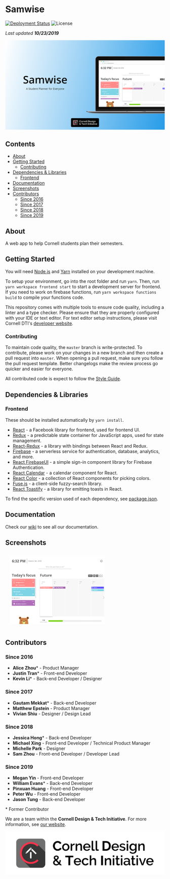 # Samwise

[![Deployment Status](https://github.com/cornell-dti/samwise/workflows/CD/badge.svg)](https://samwise-dev.firebaseapp.com)
![License](https://img.shields.io/github/license/cornell-dti/samwise.svg)

_Last updated **10/23/2019**_

![Cornell DTI](./screenshots/samwise-splash.png)

## Contents

- [About](#about)
- [Getting Started](#getting-started)
  - [Contributing](#contributing)
- [Dependencies & Libraries](#dependencies--libraries)
  - [Frontend](#frontend)
- [Documentation](#documentation)
- [Screenshots](#screenshots)
- [Contributors](#contributors)
  - [Since 2016](#since-2016)
  - [Since 2017](#since-2017)
  - [Since 2018](#since-2018)
  - [Since 2019](#since-2019)

## About

A web app to help Cornell students plan their semesters.

## Getting Started

You will need [Node.js](https://nodejs.org/en/download/) and 
[Yarn](https://classic.yarnpkg.com/en/docs/install) installed on your development machine.

To setup your environment, go into the root folder and run `yarn`. Then, run
`yarn workspace frontend start` to start a development server for frontend.
If you need to work on firebase functions, run `yarn workspace functions build` to compile your
functions code.

This repository comes with multiple tools to ensure code quality, including a linter and a
type checker. Please ensure that they are properly configured with your IDE or text editor.
For text editor setup instructions, please visit Cornell DTI's
[developer website](https://dev.cornelldti.org/docs/onboarding-editor).

### Contributing

To maintain code quality, the `master` branch is write-protected. To contribute, please work on your
changes in a new branch and then create a pull request into `master`. When opening a pull request,
make sure you follow the pull request template. Better changelogs make the review process go quicker
and easier for everyone.

All contributed code is expect to follow the
[Style Guide](https://github.com/cornell-dti/samwise/wiki/Style-Guide).

## Dependencies & Libraries

### Frontend

These should be installed automatically by `yarn install`.

- [React](https://reactjs.org/) - a Facebook library for frontend, used for frontend UI.
- [Redux](https://redux.js.org/) - a predictable state container for JavaScript apps, used for state management.
- [React-Redux](https://github.com/reduxjs/react-redux) - a library with bindings between React and Redux.
- [Firebase](https://firebase.google.com) - a serverless service for authentication, database, analytics, and more.
- [React FirebaseUI](https://github.com/firebase/firebaseui-web-react) - a simple sign-in component library for Firebase Authentication.
- [React Calendar](https://www.npmjs.com/package/react-calendar) - a calendar component for React.
- [React Color](https://casesandberg.github.io/react-color/) - a collection of React components for picking colors.
- [Fuse.js](https://fusejs.io/) - a client-side fuzzy-search library.
- [React Toastify](https://fkhadra.github.io/react-toastify/) - a library for emitting toasts in React.

To find the specific version used of each dependency, see [package.json](frontend/package.json).

## Documentation

Check our [wiki](https://github.com/cornell-dti/samwise/wiki) to see all our documentation.

## Screenshots

<img src="./screenshots/app.png" width="300px" style="margin: 1em" />

## Contributors

### Since 2016

- **Alice Zhou*** - Product Manager
- **Justin Tran*** - Front-end Developer
- **Kevin Li*** - Back-end Developer / Designer

### Since 2017

- **Gautam Mekkat*** - Back-end Developer
- **Matthew Epstein** - Product Manager
- **Vivian Shiu** - Designer / Design Lead

### Since 2018

- **Jessica Hong*** - Back-end Developer
- **Michael Xing** - Front-end Developer / Technical Product Manager
- **Michelle Park** - Designer
- **Sam Zhou** - Front-end Developer / Developer Lead

### Since 2019

- **Megan Yin** - Front-end Developer
- **William Evans*** - Back-end Developer
- **Pinxuan Huang** - Front-end Developer
- **Peter Wu** - Front-end Developer
- **Jason Tung** - Back-end Developer

\* Former Contributor

We are a team within the **Cornell Design & Tech Initiative**. For more information, see [our website](https://cornelldti.org/).

[![Cornell DTI](https://raw.githubusercontent.com/cornell-dti/design/master/Branding/Wordmark/Dark%20Text/Transparent/Wordmark-Dark%20Text-Transparent%403x.png)](https://cornelldti.org/)
